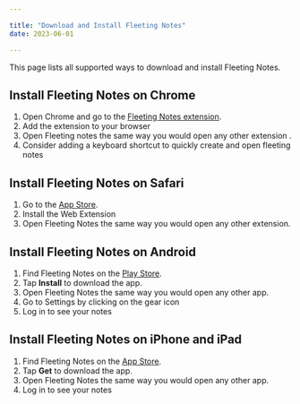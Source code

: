 ```yaml
---

title: "Download and Install Fleeting Notes"
date: 2023-06-01

---
```

This page lists all supported ways to download and install Fleeting Notes.

## Install Fleeting Notes on Chrome

1. Open Chrome and go to the [Fleeting Notes extension](https://chrome.google.com/webstore/detail/fleeting-notes/gcplhmogdjioeaenmehmapbdonklmdnc/).
2. Add the extension to your browser
3. Open Fleeting notes the same way you would open any other extension .
4. Consider adding a keyboard shortcut to quickly create and open fleeting notes

## Install Fleeting Notes on Safari

1.  Go to the [App Store](https://apps.apple.com/us/app/fleeting-notes-web-extension/id1669824754).
2. Install the Web Extension
3. Open Fleeting Notes the same way you would open any other extension.


## Install Fleeting Notes on Android

1. Find Fleeting Notes on the [Play Store](https://play.google.com/store/apps/details?id=com.fleetingnotes).
2. Tap **Install** to download the app.
3. Open Fleeting Notes the same way you would open any other app.
4. Go to Settings by clicking on the gear icon
5. Log in to see your notes

## Install Fleeting Notes on iPhone and iPad 

1. Find Fleeting Notes on the [App Store](https://apps.apple.com/us/app/fleeting-notes/id1615226800).
2. Tap **Get** to download the app.
3. Open Fleeting Notes the same way you would open any other app.
4. Log in to see your notes